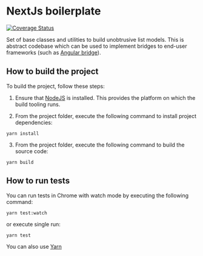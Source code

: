 # NextJs boilerplate

<!-- [![Build Status](https://travis-ci.org/eastbanctechru/e2e4.svg?branch=master)](https://travis-ci.org/eastbanctechru/e2e4) -->
[![Coverage Status](https://coveralls.io/repos/github/SerZubkov/nextjs-boilerplate/badge.svg?branch=master)](https://coveralls.io/github/SerZubkov/nextjs-boilerplate?branch=master)
<!-- [![Commitizen friendly](https://img.shields.io/badge/commitizen-friendly-brightgreen.svg)](http://commitizen.github.io/cz-cli/)
[![Dependency Status](https://david-dm.org/eastbanctechru/e2e4.svg)](https://david-dm.org/eastbanctechru/e2e4)
[![devDependency Status](https://david-dm.org/eastbanctechru/e2e4/dev-status.svg)](https://david-dm.org/eastbanctechru/e2e4?type=dev)
[![npm version](https://badge.fury.io/js/e2e4.svg)](https://badge.fury.io/js/e2e4) -->

Set of base classes and utilities to build unobtrusive list models. 
This is abstract codebase which can be used to implement bridges to end-user frameworks (such as [Angular bridge](https://github.com/eastbanctechru/right-angled)).

## How to build the project

To build the project, follow these steps:

1. Ensure that [NodeJS](http://nodejs.org/) is installed. This provides the platform on which the build tooling runs.

2. From the project folder, execute the following command to install project dependencies:

  ```shell
  yarn install
  ```
3. From the project folder, execute the following command to build the source code:

  ```shell
  yarn build
  ```
## How to run tests

You can run tests in Chrome with watch mode by executing the following command: 

  ```shell
  yarn test:watch
  ```
  or execute single run:
  
  ```shell
  yarn test
  ```

You can also use [Yarn](https://yarnpkg.com/)
